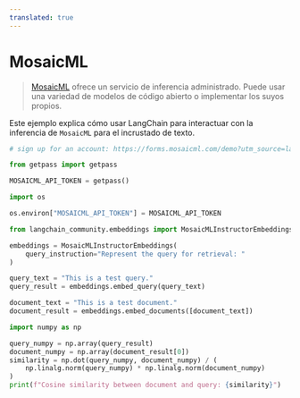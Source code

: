 ```yaml
---
translated: true
---
```


# MosaicML

>[MosaicML](https://docs.mosaicml.com/en/latest/inference.html) ofrece un servicio de inferencia administrado. Puede usar una variedad de modelos de código abierto o implementar los suyos propios.

Este ejemplo explica cómo usar LangChain para interactuar con la inferencia de `MosaicML` para el incrustado de texto.

```python
# sign up for an account: https://forms.mosaicml.com/demo?utm_source=langchain

from getpass import getpass

MOSAICML_API_TOKEN = getpass()
```

```python
import os

os.environ["MOSAICML_API_TOKEN"] = MOSAICML_API_TOKEN
```

```python
from langchain_community.embeddings import MosaicMLInstructorEmbeddings
```

```python
embeddings = MosaicMLInstructorEmbeddings(
    query_instruction="Represent the query for retrieval: "
)
```

```python
query_text = "This is a test query."
query_result = embeddings.embed_query(query_text)
```

```python
document_text = "This is a test document."
document_result = embeddings.embed_documents([document_text])
```

```python
import numpy as np

query_numpy = np.array(query_result)
document_numpy = np.array(document_result[0])
similarity = np.dot(query_numpy, document_numpy) / (
    np.linalg.norm(query_numpy) * np.linalg.norm(document_numpy)
)
print(f"Cosine similarity between document and query: {similarity}")
```
